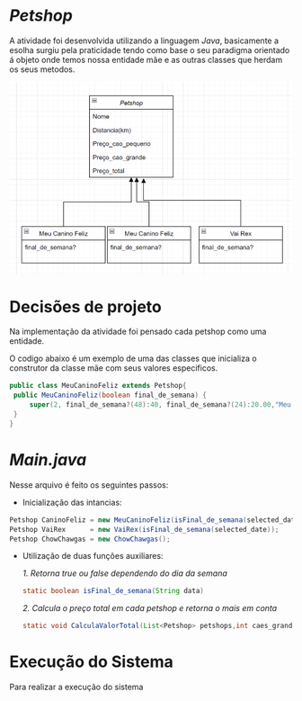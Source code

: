 # *Petshop*

A atividade foi desenvolvida utilizando a linguagem *Java*, basicamente a esolha surgiu pela praticidade tendo como
base o seu paradigma orientado á objeto onde temos nossa entidade mãe e as outras classes que herdam os seus metodos.

<p align="center"><img src="src/img/fluxograma.png" /></p>

# Decisões de projeto
Na implementação da atividade foi pensado cada petshop como uma entidade.

O codigo abaixo é um exemplo de uma das classes que inicializa o construtor da classe mãe com seus valores especificos.

   ```java
   public class MeuCaninoFeliz extends Petshop{
    public MeuCaninoFeliz(boolean final_de_semana) {
        super(2, final_de_semana?(48):40, final_de_semana?(24):20.00,"Meu Canino Feliz");
    }
}
   ```

# *Main.java*

Nesse arquivo é feito os seguintes passos:

* Inicialização das intancias:

```java
Petshop CaninoFeliz = new MeuCaninoFeliz(isFinal_de_semana(selected_date));
Petshop VaiRex      = new VaiRex(isFinal_de_semana(selected_date));
Petshop ChowChawgas = new ChowChawgas();
```

* Utilização de duas funções auxiliares:

    *1. Retorna true ou false dependendo do dia da semana*
    ```java
    static boolean isFinal_de_semana(String data)
    ```

    *2. Calcula o preço total em cada petshop e retorna o mais em conta*
    ```java
    static void CalculaValorTotal(List<Petshop> petshops,int caes_grandes, int caes_pequenos)
    ```  

# Execução do Sistema
Para realizar a execução do sistema

 

